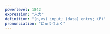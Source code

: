 ```yaml
---
powerlevel: 1842
expression: "入力"
definition: "(n,vs) input; (data) entry; (P)"
pronunciation: "にゅうりょく"
---
```

